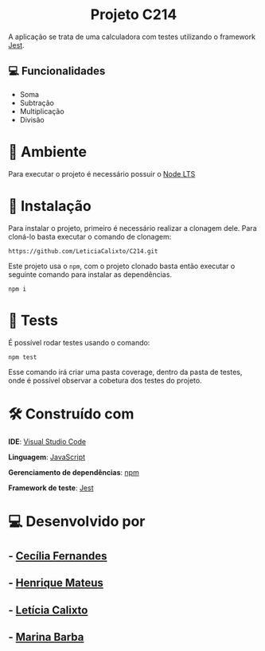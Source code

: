 <h1 align="center">Projeto C214</h1> 


A aplicação se trata de uma calculadora com testes utilizando o framework [Jest](https://jestjs.io/).

## 💻 Funcionalidades
- Soma
- Subtração
- Multiplicação
- Divisão

# 🌳 Ambiente
Para executar o projeto é necessário possuir o [Node LTS](https://nodejs.org/en/download/)

# 🔧 Instalação
Para instalar o projeto, primeiro é necessário realizar a clonagem dele. Para cloná-lo basta executar o comando de clonagem:
```
https://github.com/LeticiaCalixto/C214.git
```

Este projeto usa o ```npm```, com o projeto clonado basta então executar o seguinte comando para instalar as dependências.
```
npm i
```

# 🚀 Tests
É possível rodar testes usando o comando:
```
npm test
```

Esse comando irá criar uma pasta coverage, dentro da pasta de testes, onde é possível observar a cobetura dos testes do projeto.

# 🛠️ Construído com

**IDE**: [Visual Studio Code](https://code.visualstudio.com/)

**Linguagem**: [JavaScript](https://www.javascript.com)

**Gerenciamento de dependências**: [npm](https://www.npmjs.com)

**Framework de teste**: [Jest](https://jestjs.io/)

# 💻 Desenvolvido por
## - [Cecília Fernandes](https://github.com/ninth-in)
## - [Henrique Mateus](https://github.com/HenriqueMAlves)
## - [Letícia Calixto](https://github.com/LeticiaCalixto)
## - [Marina Barba](https://github.com/marinabribeiro)
